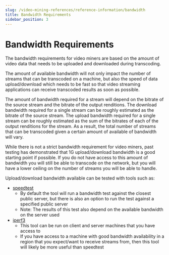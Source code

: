 ```yaml
---
slug: /video-mining-references/reference-information/bandwidth
title: Bandwidth Requirements
sidebar_position: 3
---
```


# Bandwidth Requirements

The bandwidth requirements for video miners are based on the amount of video
data that needs to be uploaded and downloaded during transcoding.

The amount of available bandwidth will not only impact the number of streams
that can be transcoded on a machine, but also the speed of data upload/download
which needs to be fast so that video streaming applications can receive
transcoded results as soon as possible.

The amount of bandwidth required for a stream will depend on the bitrate of the
source stream and the bitrate of the output renditions. The download bandwidth
required for a single stream can be roughly estimated as the bitrate of the
source stream. The upload bandwidth required for a single stream can be roughly
estimated as the sum of the bitrates of each of the output renditions for the
stream. As a result, the total number of streams that can be transcoded given a
certain amount of available of bandwidth will vary.

While there is not a strict bandwidth requirement for video miners, past testing
has demonstrated that 1G upload/download bandwidth is a good starting point if
possible. If you do not have access to this amount of bandwidth you will still
be able to transcode on the network, but you will have a lower ceiling on the
number of streams you will be able to handle.

Upload/download bandwidth available can be tested with tools such as:

- [speedtest](https://www.speedtest.net/apps/cli)
  - By default the tool will run a bandwidth test against the closest public
    server, but there is also an option to run the test against a specified
    public server
  - Note: The results of this test also depend on the available bandwidth on the
    server used
- [iperf3](https://iperf.fr/)
  - This tool can be run on client and server machines that you have access to
  - If you have access to a machine with good bandwidth availability in a region
    that you expect/want to receive streams from, then this tool will likely be
    more useful than speedtest

